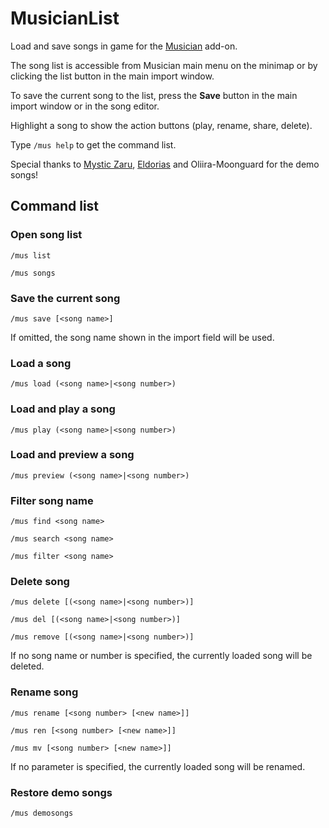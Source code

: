 MusicianList
============

Load and save songs in game for the [Musician](https://musician.lenwe.io) add-on.

The song list is accessible from Musician main menu on the minimap or by clicking the list button in the main import window.

To save the current song to the list, press the **Save** button in the main import window or in the song editor.

Highlight a song to show the action buttons (play, rename, share, delete).

Type `/mus help` to get the command list.

Special thanks to [Mystic Zaru](https://www.youtube.com/channel/UCDeGhURXdgXnCS77wh_cWDg), [Eldorias](https://www.youtube.com/channel/UC6j5rkx9SUAiHqlNYK5egAA]) and Oliira-Moonguard for the demo songs!

Command list
------------

### Open song list
`/mus list`

`/mus songs`

### Save the current song
`/mus save [<song name>]`

If omitted, the song name shown in the import field will be used.

### Load a song
`/mus load (<song name>|<song number>)`

### Load and play a song
`/mus play (<song name>|<song number>)`

### Load and preview a song
`/mus preview (<song name>|<song number>)`

### Filter song name
`/mus find <song name>`

`/mus search <song name>`

`/mus filter <song name>`

### Delete song
`/mus delete [(<song name>|<song number>)]`

`/mus del [(<song name>|<song number>)]`

`/mus remove [(<song name>|<song number>)]`

If no song name or number is specified, the currently loaded song will be deleted.

### Rename song
`/mus rename [<song number> [<new name>]]`

`/mus ren [<song number> [<new name>]]`

`/mus mv [<song number> [<new name>]]`

If no parameter is specified, the currently loaded song will be renamed.

### Restore demo songs
`/mus demosongs`
